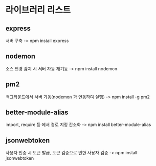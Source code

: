# 라이브러리 리스트

## express
서버 구축
-> npm install express

## nodemon
소스 변경 감지 시 서버 자동 재기동
-> npm install nodemon

## pm2
백그라운드에서 서버 기동(nodemon 과 연동하여 실행)
-> npm install -g pm2

## better-module-alias
import, require 등 에서 경로 지정 간소화
-> npm install better-module-alias

## jsonwebtoken
사용자 인증 시 토큰 발급, 토큰 검증으로 인한 사용자 검증
-> npm install jsonwebtoken